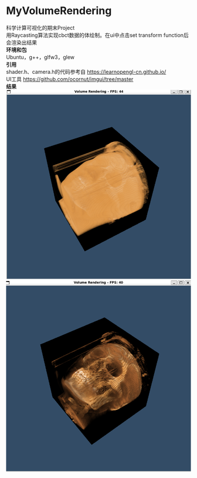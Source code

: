 # MyVolumeRendering
科学计算可视化的期末Project<br>
用Raycasting算法实现cbct数据的体绘制。在ui中点击set transform function后会渲染出结果<br>
**环境和包**<br>
Ubuntu，g++，glfw3，glew<br>
**引用**<br>
shader.h、camera.h的代码参考自 https://learnopengl-cn.github.io/ <br>
UI工具 https://github.com/ocornut/imgui/tree/master <br>
**结果**<br>
![res1](/res/res1.png "res1")
![res2](/res/res2.png "res2")
